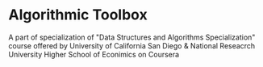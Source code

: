 # Algorithmic Toolbox
A part of specialization of "Data Structures and Algorithms Specialization" course offered by University of California San Diego &
National Reseacrch University Higher School of Econimics on Coursera
